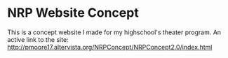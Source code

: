 # NRP Website Concept

This is a concept website I made for my highschool's theater program. An active link to the site: http://pmoore17.altervista.org/NRPConcept/NRPConcept2.0/index.html
